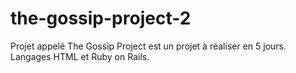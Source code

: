 # the-gossip-project-2
Projet appelé The Gossip Project est un projet à réaliser en 5 jours. Langages HTML et Ruby on Rails. 
